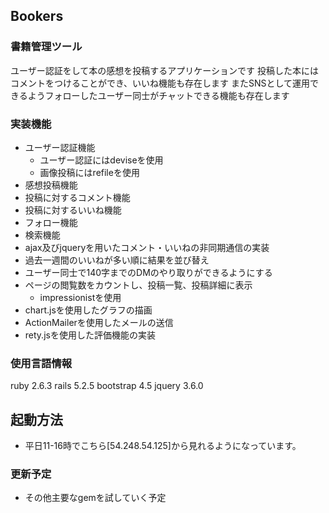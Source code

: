 ## Bookers
### 書籍管理ツール
ユーザー認証をして本の感想を投稿するアプリケーションです
投稿した本にはコメントをつけることができ、いいね機能も存在します
またSNSとして運用できるようフォローしたユーザー同士がチャットできる機能も存在します

### 実装機能
- ユーザー認証機能
  - ユーザー認証にはdeviseを使用
  - 画像投稿にはrefileを使用
- 感想投稿機能
- 投稿に対するコメント機能
- 投稿に対するいいね機能
- フォロー機能
- 検索機能
- ajax及びjqueryを用いたコメント・いいねの非同期通信の実装
- 過去一週間のいいねが多い順に結果を並び替え
- ユーザー同士で140字までのDMのやり取りができるようにする
- ページの閲覧数をカウントし、投稿一覧、投稿詳細に表示
  - impressionistを使用
- chart.jsを使用したグラフの描画
- ActionMailerを使用したメールの送信
- rety.jsを使用した評価機能の実装

### 使用言語情報
  ruby 2.6.3
  rails 5.2.5
  bootstrap 4.5
  jquery 3.6.0

## 起動方法
  - 平日11-16時でこちら[54.248.54.125]から見れるようになっています。

### 更新予定
  - その他主要なgemを試していく予定
